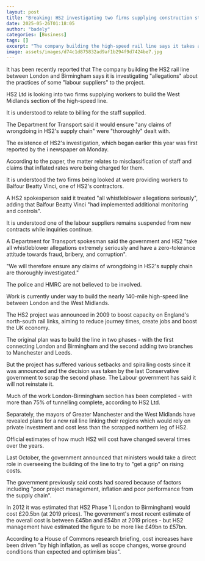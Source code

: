 ```yaml
---
layout: post
title: "Breaking: HS2 investigating two firms supplying construction staff"
date: 2025-05-26T01:18:05
author: "badely"
categories: [Business]
tags: []
excerpt: "The company building the high-speed rail line says it takes all whistleblower allegations seriously."
image: assets/images/d74c1d875832ad9af1b294f9d7424be7.jpg
---
```


It has been recently reported that The company building the HS2 rail line between London and Birmingham says it is investigating "allegations" about the practices of some "labour suppliers" to the project.

HS2 Ltd is looking into two firms supplying workers to build the West Midlands section of the high-speed line.

It is understood to relate to billing for the staff supplied. 

The Department for Transport said it would ensure "any claims of wrongdoing in HS2's supply chain" were "thoroughly" dealt with. 

The existence of HS2's investigation, which began earlier this year was first reported by the i newspaper on Monday.

According to the paper, the matter relates to misclassification of staff and claims that inflated rates were being charged for them.

It is understood the two firms being looked at were providing workers to Balfour Beatty Vinci, one of HS2's contractors. 

A HS2 spokesperson said it treated "all whistleblower allegations seriously", adding that Balfour Beatty Vinci "had implemented additional monitoring and controls".

It is understood one of the labour suppliers remains suspended from new contracts while inquiries continue. 

A Department for Transport spokesman said the government and HS2 "take all whistleblower allegations extremely seriously and have a zero-tolerance attitude towards fraud, bribery, and corruption".

"We will therefore ensure any claims of wrongdoing in HS2's supply chain are thoroughly investigated."

The police and HMRC are not believed to be involved.

Work is currently under way to build the nearly 140-mile high-speed line between London and the West Midlands.

The HS2 project was announced in 2009 to boost capacity on England's north-south rail links, aiming to reduce journey times, create jobs and boost the UK economy.

The original plan was to build the line in two phases - with the first connecting London and Birmingham and the second adding two branches to Manchester and Leeds. 

But the project has suffered various setbacks and spiralling costs since it was announced and the decision was taken by the last Conservative government to scrap the second phase. The Labour government has said it will not reinstate it.

Much of the work London-Birmingham section has been completed - with more than 75% of tunnelling complete, according to HS2 Ltd.

Separately, the mayors of Greater Manchester and the West Midlands have revealed plans for a new rail line linking their regions which would rely on private investment and cost less than the scrapped northern leg of HS2.

Official estimates of how much HS2 will cost have changed several times over the years.

Last October, the government announced that ministers would take a direct role in overseeing the building of the line to try to "get a grip" on rising costs.

The government previously said costs had soared because of factors including "poor project management, inflation and poor performance from the supply chain".

In 2012 it was estimated that HS2 Phase 1 (London to Birmingham) would cost £20.5bn (at 2019 prices). The government's most recent estimate of the overall cost is between £45bn and £54bn at 2019 prices - but HS2 management have estimated the figure to be more like £49bn to £57bn.

According to a House of Commons research briefing, cost increases have been driven "by high inflation, as well as scope changes, worse ground conditions than expected and optimism bias".

